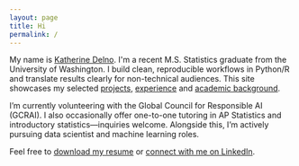 ```yaml
---
layout: page
title: Hi
permalink: /
---
```


My name is [Katherine Delno](/about). I'm a recent M.S. Statistics graduate from the University of Washington. I build clean, reproducible workflows in Python/R and translate results clearly for non-technical audiences.
This site showcases my selected [projects](/projects), [experience](/experience) and [academic background](/education).

I’m currently volunteering with the Global Council for Responsible AI (GCRAI). I also occasionally offer one-to-one tutoring in AP Statistics and introductory statistics—inquiries welcome. Alongside this, I’m actively pursuing data scientist and machine learning roles.

Feel free to [download my resume](/assets/resume-delno,katherine.pdf) or [connect with me on LinkedIn](https://www.linkedin.com/in/katherinedelno/).